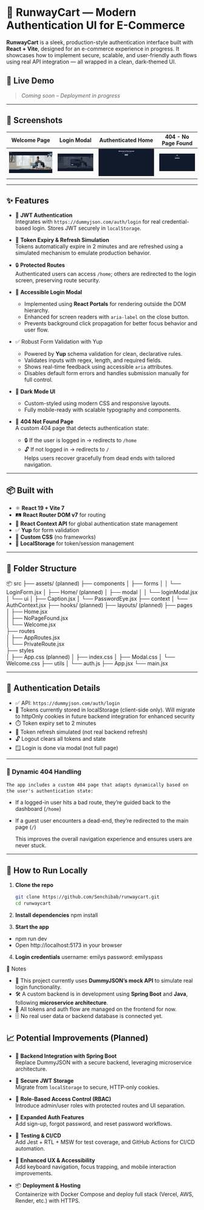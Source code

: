 # 🛒 RunwayCart — Modern Authentication UI for E-Commerce

**RunwayCart** is a sleek, production-style authentication interface built with **React + Vite**, designed for an e-commerce experience in progress. It showcases how to implement secure, scalable, and user-friendly auth flows using real API integration — all wrapped in a clean, dark-themed UI.


## 🚀 Live Demo
 
> _Coming soon – Deployment in progress_

---

## 📸 Screenshots

| Welcome Page                                 | Login Modal                                         | Authenticated Home                     | 404 - No Page Found                 |
|----------------------------------------------|-----------------------------------------------------|----------------------------------------|-------------------------------------|
| ![Welcome](./public/screenshots/welcome.png) | ![Login Modal](./public/screenshots/loginModal.png) | ![Home](./public/screenshots/home.png) |![404](./public/screenshots/404.png) |

---


## ✨ Features

- 🔐 **JWT Authentication**  
  Integrates with `https://dummyjson.com/auth/login` for real credential-based login. Stores JWT securely in `localStorage`.
  
- 🔄 **Token Expiry & Refresh Simulation**  
  Tokens automatically expire in 2 minutes and are refreshed using a simulated mechanism to emulate production behavior.

- 🔒 **Protected Routes**  
  Authenticated users can access `/home`; others are redirected to the login screen, preserving route security.

- 🧠 **Accessible Login Modal**  
  - Implemented using **React Portals** for rendering outside the DOM hierarchy.
  - Enhanced for screen readers with `aria-label` on the close button.
  - Prevents background click propagation for better focus behavior and user flow.

- ✅ Robust Form Validation with Yup
  - Powered by **Yup** schema validation for clean, declarative rules.
  - Validates inputs with regex, length, and required fields.
  - Shows real-time feedback using accessible `aria` attributes.
  - Disables default form errors and handles submission manually for full control.

- 🌙 **Dark Mode UI**  
  - Custom-styled using modern CSS and responsive layouts.
  - Fully mobile-ready with scalable typography and components.

- 🚧 **404 Not Found Page**  
  A custom 404 page that detects authentication state:  
  - 🔒 If the user is logged in → redirects to `/home`  
  - 🔓 If not logged in → redirects to `/`  
  Helps users recover gracefully from dead ends with tailored navigation.

---

## 📦 Built with

  - ⚛️ **React 19 + Vite 7**  
  - 🛤️ **React Router DOM v7** for routing  
  - 🧠 **React Context API** for global authentication state management  
  - ✅ **Yup** for form validation 
  - 🎨 **Custom CSS** (no frameworks)      
  - 💾 **LocalStorage** for token/session management   

---

## 📂 Folder Structure

📦 src
├── assets/           (planned)
├── components
│   ├── forms
│   │   └── LoginForm.jsx
│   ├── Home/         (planned)
│   ├── modal
│   │   └── loginModal.jsx
│   └── ui
│       ├── Caption.jsx
│       └── PasswordEye.jsx
├── context
│   └── AuthContext.jsx
├── hooks/            (planned)
├── layouts/          (planned)
├── pages                     
│   ├── Home.jsx              
│   ├── NoPageFound.jsx       
│   └── Welcome.jsx           
├── routes                    
│   ├── AppRoutes.jsx         
│   └── PrivateRoute.jsx      
├── styles                    
│   ├── App.css       (planned)
│   ├── index.css
│   ├── Modal.css
│   └── Welcome.css
├── utils
│   └── auth.js
├── App.jsx
└── main.jsx

---

## 🔐 Authentication Details

  - ✅ API: `https://dummyjson.com/auth/login`
  - 🔐 Tokens currently stored in localStorage (client-side only). Will migrate to httpOnly cookies in future backend integration for enhanced security
  - ⏱️ Token expiry set to 2 minutes
  - 🔁 Token refresh simulated (not real backend refresh) 
  - 🔓 Logout clears all tokens and state
  - 🪟 Login is done via modal (not full page)

---

### 🧭 Dynamic 404 Handling

    The app includes a custom 404 page that adapts dynamically based on the user's authentication state:
    
  - If a logged-in user hits a bad route, they’re guided back to the dashboard (`/home`)
  - If a guest user encounters a dead-end, they’re redirected to the main page (`/`)
  
    This improves the overall navigation experience and ensures users are never stuck.

---

## 🧪 How to Run Locally

1. **Clone the repo**
   ```bash
   git clone https://github.com/Senchibab/runwaycart.git
   cd runwaycart
   ```

2. **Install dependencies**
   npm install

3. **Start the app**
  - npm run dev
  - Open http://localhost:5173 in your browser

4. **Login credentials**
   username: emilys
   password: emilyspass


📌 Notes

  - 🧪 This project currently uses **DummyJSON’s mock API** to simulate real login functionality.
  - 🛠️ A custom backend is in development using **Spring Boot** and **Java**, following **microservice architecture**.
  - 🔐 All tokens and auth flow are managed on the frontend for now.
  - 🗄️ No real user data or backend database is connected yet.


## 📈 Potential Improvements (Planned)

- 🔧 **Backend Integration with Spring Boot**  
  Replace DummyJSON with a secure backend, leveraging microservice architecture.

- 🔐 **Secure JWT Storage**  
  Migrate from `localStorage` to secure, HTTP-only cookies.

- 🛂 **Role-Based Access Control (RBAC)**  
  Introduce admin/user roles with protected routes and UI separation.

- 🧩 **Expanded Auth Features**  
  Add sign-up, forgot password, and reset password workflows.

- 🧪 **Testing & CI/CD**  
  Add Jest + RTL + MSW for test coverage, and GitHub Actions for CI/CD automation.

- 📱 **Enhanced UX & Accessibility**  
  Add keyboard navigation, focus trapping, and mobile interaction improvements.

- 📦 **Deployment & Hosting**  
  Containerize with Docker Compose and deploy full stack (Vercel, AWS, Render, etc.) with HTTPS.

